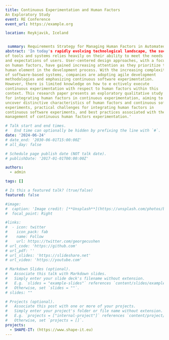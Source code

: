 ```yaml
---
title: Continuous Experimentation and Human Factors
An Exploratory Study
event: RE Conference
event_url: https://example.org

location: Reykjavik, Iceland


 summary: Requirements Strategy for Managing Human Factors in Automated Vehicle Development
abstract: 'In today's rapidly evolving technological landscape, the success
of tools and systems relies heavily on their ability to meet the needs
and expectations of users. User-centered design approaches, with a focus
on human factors, have gained increasing attention as they prioritize the
human element in the development process. With the increasing complexity
of software-based systems, companies are adopting agile development
methodologies and emphasizing continuous software experimentation.
However, there is limited knowledge on how to e ectively execute
continuous experimentation with respect to human factors within this
context. This research paper presents an exploratory qualitative study
for integrating human factors in continuous experimentation, aiming to
uncover distinctive characteristics of human factors and continuous software
experiments, practical challenges for integrating human factors in
continuous software experiments, and best practices associated with the
management of continuous human factors experimentation.'

# Talk start and end times.
#   End time can optionally be hidden by prefixing the line with `#`.
date: '2024-06-24'
# date_end: '2030-06-01T15:00:00Z'
# all_day: false

# Schedule page publish date (NOT talk date).
# publishDate: '2017-01-01T00:00:00Z'

authors:
  - admin

tags: []

# Is this a featured talk? (true/false)
featured: false

#image:
#  caption: 'Image credit: [**Unsplash**](https://unsplash.com/photos/bzdhc5b3Bxs)'
#  focal_point: Right

#links:
#  - icon: twitter
#    icon_pack: fab
#    name: Follow
#    url: https://twitter.com/georgecushen
# url_code: 'https://github.com'
# url_pdf: ''
# url_slides: 'https://slideshare.net'
# url_video: 'https://youtube.com'

# Markdown Slides (optional).
#   Associate this talk with Markdown slides.
#   Simply enter your slide deck's filename without extension.
#   E.g. `slides = "example-slides"` references `content/slides/example-slides.md`.
#   Otherwise, set `slides = ""`.
# slides: ""

# Projects (optional).
#   Associate this post with one or more of your projects.
#   Simply enter your project's folder or file name without extension.
#   E.g. `projects = ["internal-project"]` references `content/project/deep-learning/index.md`.
#   Otherwise, set `projects = []`.
projects:
  - SHAPE-IT: (https://www.shape-it.eu)
---
```

